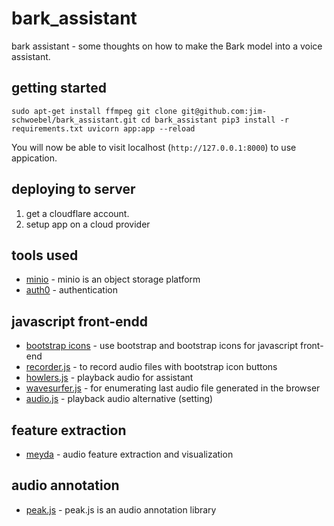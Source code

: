 # bark_assistant
bark assistant - some thoughts on how to make the Bark model into a voice assistant.

## getting started
`
sudo apt-get install ffmpeg
git clone git@github.com:jim-schwoebel/bark_assistant.git
cd bark_assistant
pip3 install -r requirements.txt
uvicorn app:app --reload
`

You will now be able to visit localhost (`http://127.0.0.1:8000`) to use appication.

## deploying to server
1. get a cloudflare account.
2. setup app on a cloud provider 

## tools used
- [minio](https://github.com/minio/minio) - minio is an object storage platform
- [auth0](https://github.com/auth0) - authentication

## javascript front-endd 
- [bootstrap icons](https://icons.getbootstrap.com/) - use bootstrap and bootstrap icons for javascript front-end
- [recorder.js](https://github.com/mattdiamond/Recorderjs) - to record audio files with bootstrap icon buttons
- [howlers.js](https://github.com/goldfire/howler.js) - playback audio for assistant
- [wavesurfer.js](https://wavesurfer-js.org/) - for enumerating last audio file generated in the browser
- [audio.js](http://kolber.github.io/audiojs/) - playback audio alternative (setting)

## feature extraction
- [meyda](https://github.com/meyda/meyda) - audio feature extraction and visualization

## audio annotation
- [peak.js](https://waveform.prototyping.bbc.co.uk/) - peak.js is an audio annotation library